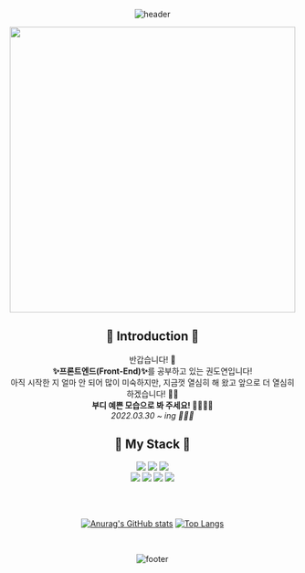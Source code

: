 <div align="center">

![header](https://capsule-render.vercel.app/api?type=waving&color=8C8C8C&height=300&section=header&text=🐥%20Welcome%20to%20Doyeon%20World!%20🐥&fontSize=50&fontColor=ffffff&fontAlignY=40)
  
  <img src="https://static-storychat.pstatic.net/451237_22801530/ba946gk92bgl30.gif" width="500">
  <h2>🎇 Introduction 🎇</h2>
  <div>반갑습니다! 🥰</div>
  <div><b>✨프론트엔드(Front-End)✨</b>를 공부하고 있는 권도연입니다!</div>
  <div>아직 시작한 지 얼마 안 되어 많이 미숙하지만, 지금껏 열심히 해 왔고 앞으로 더 열심히 하겠습니다! ✊🏻<div>
    <div><b>부디 예쁜 모습으로 봐 주세요! 🙆🏻‍♀️💘</b></div>
    <i>2022.03.30 ~ ing 🏃🏻‍♀️</i>
  
<br>

  <h2>🎀 My Stack 🎀</h2>
<img src="https://img.shields.io/badge/html-E34F26?style=for-the-badge&logo=html5&logoColor=white">
<img src="https://img.shields.io/badge/css-1572B6?style=for-the-badge&logo=css3&logoColor=white">
<img src="https://img.shields.io/badge/Sass-CC6699?style=for-the-badge&logo=Sass&logoColor=white"><br>
<img src="https://img.shields.io/badge/javascript-F7DF1E?style=for-the-badge&logo=javascript&logoColor=black">
<img src="https://img.shields.io/badge/react-61DAFB?style=for-the-badge&logo=react&logoColor=black">
<img src="https://img.shields.io/badge/oracle-F80000?style=for-the-badge&logo=oracle&logoColor=white">
<img src="https://img.shields.io/badge/PhotoShop-31A8FF?style=for-the-badge&logo=Adobe-Photoshop&logoColor=white">

    
<br><br>
    
    
[![Anurag's GitHub stats](https://github-readme-stats.vercel.app/api?username=DOYEON-YOU&theme=radical)](https://github.com/DOYEON-YOU/github-readme-stats)
[![Top Langs](https://github-readme-stats.vercel.app/api/top-langs/?username=DOYEON-YOU&langs_count=8)](https://github.com/DOYEON-YOU/github-readme-stats)

    
<br>

    
![footer](https://capsule-render.vercel.app/api?type=waving&color=8C8C8C&height=300&section=footer&fontSize=20&fontAlignY=20)
  
  <div>
